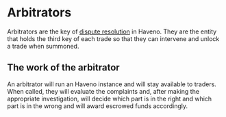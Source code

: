 # Arbitrators

Arbitrators are the key of [dispute resolution](../dispute-resolution.md) in Haveno. They are the entity that holds the third key of each trade so that they can intervene and unlock a trade when summoned.

## The work of the arbitrator

An arbitrator will run an Haveno instance and will stay available to traders. When called, they will evaluate the complaints and, after making the appropriate investigation, will decide which part is in the right and which part is in the wrong and will award escrowed funds accordingly.